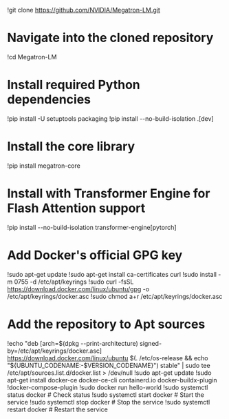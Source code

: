 !git clone https://github.com/NVIDIA/Megatron-LM.git
# Navigate into the cloned repository
!cd Megatron-LM

# Install required Python dependencies
!pip install -U setuptools packaging
!pip install --no-build-isolation .[dev]
# Install the core library
!pip install megatron-core
# Install with Transformer Engine for Flash Attention support
!pip install --no-build-isolation transformer-engine[pytorch]

# Add Docker's official GPG key
!sudo apt-get update
!sudo apt-get install ca-certificates curl
!sudo install -m 0755 -d /etc/apt/keyrings
!sudo curl -fsSL https://download.docker.com/linux/ubuntu/gpg -o /etc/apt/keyrings/docker.asc
!sudo chmod a+r /etc/apt/keyrings/docker.asc

# Add the repository to Apt sources
!echo "deb [arch=$(dpkg --print-architecture) signed-by=/etc/apt/keyrings/docker.asc] https://download.docker.com/linux/ubuntu $(. /etc/os-release && echo "${UBUNTU_CODENAME:-$VERSION_CODENAME}") stable" | sudo tee /etc/apt/sources.list.d/docker.list > /dev/null
!sudo apt-get update
!sudo apt-get install docker-ce docker-ce-cli containerd.io docker-buildx-plugin !docker-compose-plugin
!sudo docker run hello-world
!sudo systemctl status docker  # Check status
!sudo systemctl start docker   # Start the service
!sudo systemctl stop docker    # Stop the service
!sudo systemctl restart docker # Restart the service

